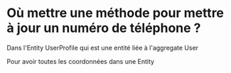 # Où mettre une méthode pour mettre à jour un numéro de téléphone ?

Dans l'Entity UserProfile qui est une entité liée à l'aggregate User

Pour avoir toutes les coordonnées dans une Entity
